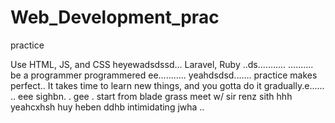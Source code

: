 # Web_Development_prac
practice

Use HTML, JS, and CSS
 heyewadsdssd...
Laravel, Ruby ..ds...........
..........
be a programmer programmered ee...........
 yeahdsdsd.......
practice makes perfect..
It takes time to learn new things, and you gotta do it gradually.e......
..
 eee 
sighbn.
. gee . start from blade grass meet w/ sir renz
sith
hhh
yeahcxhsh
huy
heben
ddhb
intimidating
jwha
..
